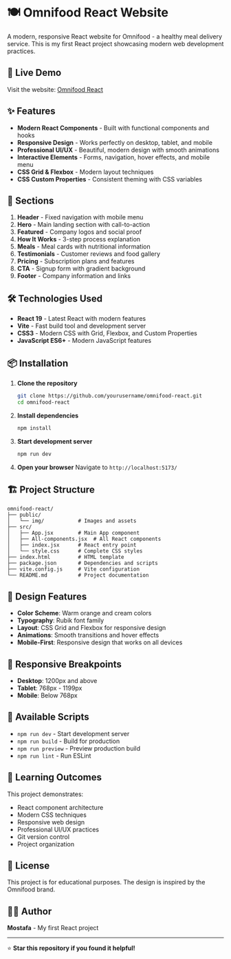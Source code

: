 # 🍽️ Omnifood React Website

A modern, responsive React website for Omnifood - a healthy meal delivery service. This is my first React project showcasing modern web development practices.

## 🚀 Live Demo

Visit the website: [Omnifood React](http://localhost:5173/)

## ✨ Features

- **Modern React Components** - Built with functional components and hooks
- **Responsive Design** - Works perfectly on desktop, tablet, and mobile
- **Professional UI/UX** - Beautiful, modern design with smooth animations
- **Interactive Elements** - Forms, navigation, hover effects, and mobile menu
- **CSS Grid & Flexbox** - Modern layout techniques
- **CSS Custom Properties** - Consistent theming with CSS variables

## 📱 Sections

1. **Header** - Fixed navigation with mobile menu
2. **Hero** - Main landing section with call-to-action
3. **Featured** - Company logos and social proof
4. **How It Works** - 3-step process explanation
5. **Meals** - Meal cards with nutritional information
6. **Testimonials** - Customer reviews and food gallery
7. **Pricing** - Subscription plans and features
8. **CTA** - Signup form with gradient background
9. **Footer** - Company information and links

## 🛠️ Technologies Used

- **React 19** - Latest React with modern features
- **Vite** - Fast build tool and development server
- **CSS3** - Modern CSS with Grid, Flexbox, and Custom Properties
- **JavaScript ES6+** - Modern JavaScript features

## 📦 Installation

1. **Clone the repository**
   ```bash
   git clone https://github.com/yourusername/omnifood-react.git
   cd omnifood-react
   ```

2. **Install dependencies**
   ```bash
   npm install
   ```

3. **Start development server**
   ```bash
   npm run dev
   ```

4. **Open your browser**
   Navigate to `http://localhost:5173/`

## 🏗️ Project Structure

```
omnifood-react/
├── public/
│   └── img/           # Images and assets
├── src/
│   ├── App.jsx        # Main App component
│   ├── All-components.jsx  # All React components
│   ├── index.jsx      # React entry point
│   └── style.css      # Complete CSS styles
├── index.html         # HTML template
├── package.json       # Dependencies and scripts
├── vite.config.js     # Vite configuration
└── README.md          # Project documentation
```

## 🎨 Design Features

- **Color Scheme**: Warm orange and cream colors
- **Typography**: Rubik font family
- **Layout**: CSS Grid and Flexbox for responsive design
- **Animations**: Smooth transitions and hover effects
- **Mobile-First**: Responsive design that works on all devices

## 📱 Responsive Breakpoints

- **Desktop**: 1200px and above
- **Tablet**: 768px - 1199px
- **Mobile**: Below 768px

## 🚀 Available Scripts

- `npm run dev` - Start development server
- `npm run build` - Build for production
- `npm run preview` - Preview production build
- `npm run lint` - Run ESLint

## 🎯 Learning Outcomes

This project demonstrates:
- React component architecture
- Modern CSS techniques
- Responsive web design
- Professional UI/UX practices
- Git version control
- Project organization

## 📄 License

This project is for educational purposes. The design is inspired by the Omnifood brand.

## 👨‍💻 Author

**Mostafa** - My first React project

---

⭐ **Star this repository if you found it helpful!**
